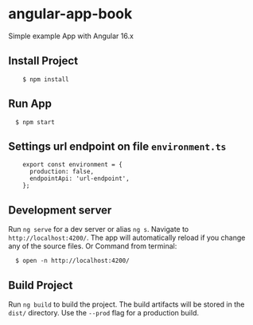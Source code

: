 # angular-app-book

Simple example App with Angular 16.x

## Install Project

```
    $ npm install
```

## Run App

```
  $ npm start
```

## Settings url endpoint on file ```environment.ts```

```
    export const environment = {
      production: false,
      endpointApi: 'url-endpoint',
    };
```

## Development server

Run `ng serve` for a dev server or alias `ng s`. 
Navigate to `http://localhost:4200/`. The app will automatically reload if you change any of the source files.
Or Command from terminal:

```
  $ open -n http://localhost:4200/
```

## Build Project

Run `ng build` to build the project. The build artifacts will be stored in the `dist/` directory. Use the `--prod` flag for a production build.
